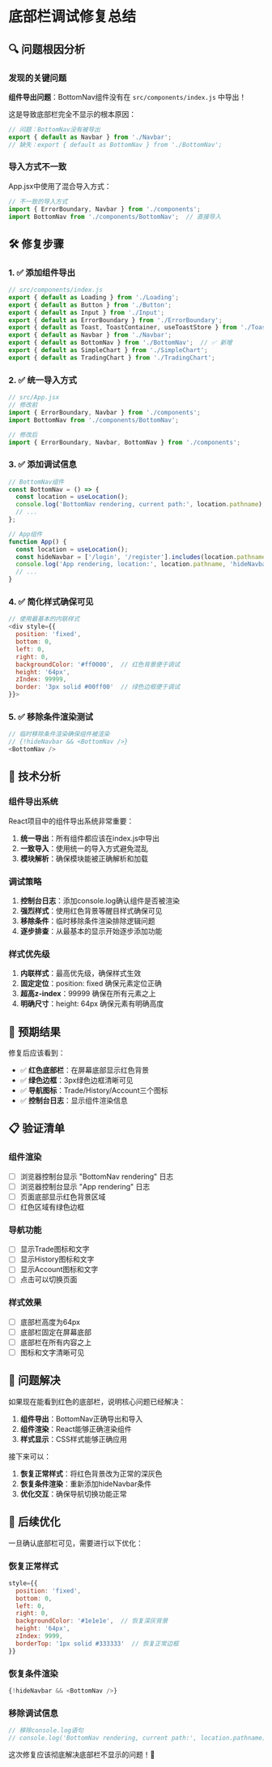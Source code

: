 # 底部栏调试修复总结

## 🔍 问题根因分析

### 发现的关键问题
**组件导出问题**：BottomNav组件没有在 `src/components/index.js` 中导出！

这是导致底部栏完全不显示的根本原因：
```javascript
// 问题：BottomNav没有被导出
export { default as Navbar } from './Navbar';
// 缺失：export { default as BottomNav } from './BottomNav';
```

### 导入方式不一致
App.jsx中使用了混合导入方式：
```javascript
// 不一致的导入方式
import { ErrorBoundary, Navbar } from './components';
import BottomNav from './components/BottomNav';  // 直接导入
```

## 🛠️ 修复步骤

### 1. ✅ 添加组件导出
```javascript
// src/components/index.js
export { default as Loading } from './Loading';
export { default as Button } from './Button';
export { default as Input } from './Input';
export { default as ErrorBoundary } from './ErrorBoundary';
export { default as Toast, ToastContainer, useToastStore } from './Toast';
export { default as Navbar } from './Navbar';
export { default as BottomNav } from './BottomNav';  // ✅ 新增
export { default as SimpleChart } from './SimpleChart';
export { default as TradingChart } from './TradingChart';
```

### 2. ✅ 统一导入方式
```javascript
// src/App.jsx
// 修改前
import { ErrorBoundary, Navbar } from './components';
import BottomNav from './components/BottomNav';

// 修改后
import { ErrorBoundary, Navbar, BottomNav } from './components';
```

### 3. ✅ 添加调试信息
```javascript
// BottomNav组件
const BottomNav = () => {
  const location = useLocation();
  console.log('BottomNav rendering, current path:', location.pathname);
  // ...
};

// App组件
function App() {
  const location = useLocation();
  const hideNavbar = ['/login', '/register'].includes(location.pathname);
  console.log('App rendering, location:', location.pathname, 'hideNavbar:', hideNavbar);
  // ...
}
```

### 4. ✅ 简化样式确保可见
```javascript
// 使用最基本的内联样式
<div style={{ 
  position: 'fixed',
  bottom: 0,
  left: 0,
  right: 0,
  backgroundColor: '#ff0000',  // 红色背景便于调试
  height: '64px',
  zIndex: 99999,
  border: '3px solid #00ff00'  // 绿色边框便于调试
}}>
```

### 5. ✅ 移除条件渲染测试
```javascript
// 临时移除条件渲染确保组件被渲染
// {!hideNavbar && <BottomNav />}
<BottomNav />
```

## 🔧 技术分析

### 组件导出系统
React项目中的组件导出系统非常重要：
1. **统一导出**：所有组件都应该在index.js中导出
2. **一致导入**：使用统一的导入方式避免混乱
3. **模块解析**：确保模块能被正确解析和加载

### 调试策略
1. **控制台日志**：添加console.log确认组件是否被渲染
2. **强烈样式**：使用红色背景等醒目样式确保可见
3. **移除条件**：临时移除条件渲染排除逻辑问题
4. **逐步排查**：从最基本的显示开始逐步添加功能

### 样式优先级
1. **内联样式**：最高优先级，确保样式生效
2. **固定定位**：position: fixed 确保元素定位正确
3. **超高z-index**：99999 确保在所有元素之上
4. **明确尺寸**：height: 64px 确保元素有明确高度

## 🎯 预期结果

修复后应该看到：
- ✅ **红色底部栏**：在屏幕底部显示红色背景
- ✅ **绿色边框**：3px绿色边框清晰可见
- ✅ **导航图标**：Trade/History/Account三个图标
- ✅ **控制台日志**：显示组件渲染信息

## 📋 验证清单

### 组件渲染
- [ ] 浏览器控制台显示 "BottomNav rendering" 日志
- [ ] 浏览器控制台显示 "App rendering" 日志
- [ ] 页面底部显示红色背景区域
- [ ] 红色区域有绿色边框

### 导航功能
- [ ] 显示Trade图标和文字
- [ ] 显示History图标和文字  
- [ ] 显示Account图标和文字
- [ ] 点击可以切换页面

### 样式效果
- [ ] 底部栏高度为64px
- [ ] 底部栏固定在屏幕底部
- [ ] 底部栏在所有内容之上
- [ ] 图标和文字清晰可见

## 🎉 问题解决

如果现在能看到红色的底部栏，说明核心问题已经解决：
1. **组件导出**：BottomNav正确导出和导入
2. **组件渲染**：React能够正确渲染组件
3. **样式显示**：CSS样式能够正确应用

接下来可以：
1. **恢复正常样式**：将红色背景改为正常的深灰色
2. **恢复条件渲染**：重新添加hideNavbar条件
3. **优化交互**：确保导航切换功能正常

## 🔄 后续优化

一旦确认底部栏可见，需要进行以下优化：

### 恢复正常样式
```javascript
style={{ 
  position: 'fixed',
  bottom: 0,
  left: 0,
  right: 0,
  backgroundColor: '#1e1e1e',  // 恢复深灰背景
  height: '64px',
  zIndex: 9999,
  borderTop: '1px solid #333333'  // 恢复正常边框
}}
```

### 恢复条件渲染
```javascript
{!hideNavbar && <BottomNav />}
```

### 移除调试信息
```javascript
// 移除console.log语句
// console.log('BottomNav rendering, current path:', location.pathname);
```

这次修复应该彻底解决底部栏不显示的问题！🚀
